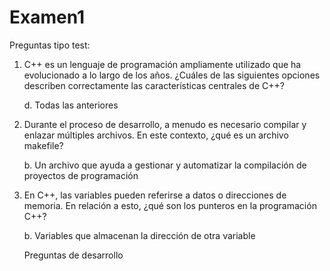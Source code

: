 # Examen1



Preguntas tipo test:

1. C++ es un lenguaje de programación ampliamente utilizado que ha evolucionado a lo largo de los años. ¿Cuáles de las siguientes opciones describen correctamente las características centrales de C++?

   d. Todas las anteriores


2. Durante el proceso de desarrollo, a menudo es necesario compilar y enlazar múltiples archivos. En este contexto, ¿qué es un archivo makefile?

   b. Un archivo que ayuda a gestionar y automatizar la compilación de proyectos de programación


3. En C++, las variables pueden referirse a datos o direcciones de memoria. En relación a esto, ¿qué son los punteros en la programación C++?

   b. Variables que almacenan la dirección de otra variable


   Preguntas de desarrollo



